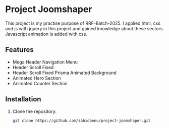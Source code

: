 # Project Joomshaper

This project is my practise purpose of RRF-Batch-2025. I applied html, css and js with jquery in this project and gained knowledge about these sectors. Javascript animation is added with css.

## Features
- Mega Header Navigation Menu
- Header Scroll Fixed
- Header Scroll Fixed Prisma Animated Background
- Animated Hero Section
- Animated Counter Section

## Installation
1. Clone the repository:
   ```bash
   git clone https://github.com/zahidbenu/project-joomshaper.git
